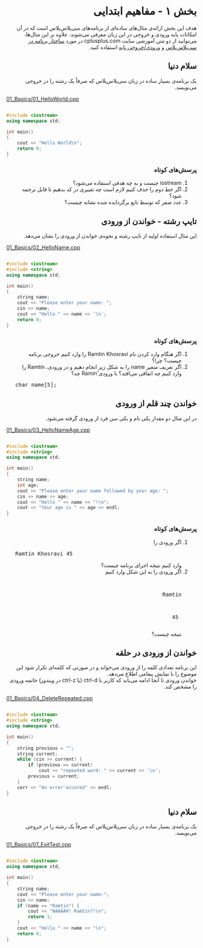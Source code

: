 
<div dir="rtl">
	<h1>بخش ۱ - مفاهیم ابتدایی</h1>
	<p>هدف این بخش ارائه‌ی مثال‌های ساده‌ای از برنامه‌های سی‌پلاس‌پلاس است که در آن امکانات پایه ورودی و خروجی در این زبان معرفی می‌شوند. علاوه بر این مثال‌ها، می‌توانید از دو متن آموزشی سایت cplusplus.com در مورد <a href="http://www.cplusplus.com/doc/tutorial/program_structure/">ساختار برنامه در سی‌پلاس‌پلاس</a> و <a href="http://www.cplusplus.com/doc/tutorial/basic_io/">ورودی/خروجی پایه</a> استفاده کنید.</p>
</div>
		<div dir="rtl"><h2>سلام دنیا</h2>
<p>
یک برنامه‌ی بسیار ساده در زبان سی‌پلاس‌پلاس که صرفاً یک رشته را در خروجی می‌نویسد.
</p>
</div>
<a href="01_HelloWorld.cpp">01_Basics/01_HelloWorld.cpp</a>

```c++

#include <iostream>
using namespace std;

int main()
{
	cout << "Hello World\n";
	return 0;
}
```

<div dir="rtl"><h3>پرسش‌های کوتاه</h3><ol><li>iostream چیست و به چه هدفی استفاده می‌شود؟</li><li>اگر خط دوم را حذف کنیم لازم است چه تغییری در کد بدهیم تا قابل ترجمه شود؟</li><li>عدد صفر که توسط تابع برگردانده شده نشانه چیست؟</li></ol>
</div><div dir="rtl"><h2>تایپ رشته - خواندن از ورودی</h2>
<p>
این مثال استفاده اولیه از تایپ رشته و نحوه‌ی خواندن از ورودی را نشان می‌دهد.
</p>
</div>
<a href="02_HelloName.cpp">01_Basics/02_HelloName.cpp</a>

```c++

#include <iostream>
#include <string>
using namespace std;

int main()
{
	string name;
	cout << "Please enter your name: ";
	cin >> name;
	cout << "Hello " << name << '\n';
	return 0;
}
```

<div dir="rtl"><h3>پرسش‌های کوتاه</h3><ol><li>اگر هنگام وارد کردن نام Ramtin Khosravi را وارد کنیم خروجی برنامه چیست؟ چرا؟</li><li>اگر تعریف متغیر name را به شکل زیر انجام دهیم و در ورودی، Ramtin را وارد کنیم چه اتفاقی می‌افتد؟ با ورودی ًRamin چه؟ <span dir='ltr' align='left'><pre>char name[5];</pre></span></li></ol>
</div><div dir="rtl"><h2>خواندن چند قلم از ورودی</h2>
<p>
در این مثال دو مقدار یکی نام و یکی سن فرد از ورودی گرفته می‌شود.
</p>
</div>
<a href="03_HelloNameAge.cpp">01_Basics/03_HelloNameAge.cpp</a>

```c++

#include <iostream>
#include <string>
using namespace std;

int main()
{
	string name;
	int age;
	cout << "Please enter your name followed by your age: ";
	cin >> name >> age;
	cout << "Hello " << name << "!\n";
	cout << "Your age is " << age << endl;
}
```

<div dir="rtl"><h3>پرسش‌های کوتاه</h3><ol><li>اگر ورودی را <span dir="ltr" align="left"><pre>Ramtin Khosravi 45</pre></span> وارد کنیم نتیجه اجرای برنامه چیست؟</li><li>اگر ورودی را به این شکل وارد کنیم
<span dir="ltr"><pre>

Ramtin

45
</pre>
</span>
نتیجه چیست؟</li></ol>
</div><div dir="rtl"><h2>خواندن از ورودی در حلقه</h2>
<p>
این برنامه تعدادی کلمه را از ورودی می‌خواند و در صورتی که کلمه‌ای تکرار شود این موضوع را با نمایش پیغامی اطلاع می‌دهد.<br/>خواندن ورودی تا آنجا ادامه می‌یابد که کاربر با ctrl-d (یا ctrl-z در ویندوز) خاتمه ورودی را مشخص کند.
</p>
</div>
<a href="04_DeleteRepeated.cpp">01_Basics/04_DeleteRepeated.cpp</a>

```c++

#include <iostream>
#include <string>
using namespace std;

int main()
{
	string previous = "";
	string current;
	while (cin >> current) {
		if (previous == current)
			cout << "repeated word: " << current << '\n';
		previous = current;
	}
	cerr << "An error occured" << endl;
}
```

<div dir="rtl"><h2>سلام دنیا</h2>
<p>
یک برنامه‌ی بسیار ساده در زبان سی‌پلاس‌پلاس که صرفاً یک رشته را در خروجی می‌نویسد.
</p>
</div>
<a href="07_ExitTest.cpp">01_Basics/07_ExitTest.cpp</a>

```c++

#include <iostream>
using namespace std;

int main()
{
	string name;
	cout << "Please enter your name:";
	cin >> name;
	if (name == "Ramtin") {
		cout << "NAAAAH! Ramtin?!\n";
		return 1;
	}
	cout << "Hello " << name << "\n";
	return 0;
}
```

